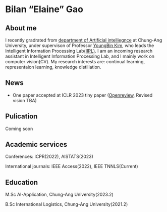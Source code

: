 # Bilan “Elaine” Gao
## About me
I recently gradrated from [department of Artificial intelliegnce](http://ai.cau.ac.kr/main.php) at Chung-Ang University, under supervison of Professor [YoungBin Kim](https://scholar.google.com/citations?user=If6P518AAAAJ&hl=ko), who leads the Intelligent Information Processing Lab[(IIPL)](https://sites.google.com/view/iiplcau/home). I am an incoming research assistant in Intelligent Information Processing Lab, and I mainly work on computer vision(CV). My research interests are: continual learning, representaion learning, knowledge distillation.

## News
- One paper accepted at ICLR 2023 tiny paper ([Openreview](https://openreview.net/forum?id=6I5i0Ytnlul), Revised vision TBA)

## Pulication
Coming soon

## Academic services
Conferences: ICPR(2022), AISTATS(2023)

International journals: IEEE Access(2022), IEEE TNNLS(Current)


## Education 
M.Sc AI-Application, Chung-Ang University(2023.2)

B.Sc International Logistics, Chung-Ang University(2021.2)


